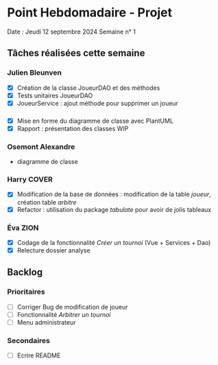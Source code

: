 # Point Hebdomadaire - Projet

Date : Jeudi 12 septembre 2024
Semaine n° 1

## Tâches réalisées cette semaine

### Julien Bleunven
- [x] Création de la classe JoueurDAO et des méthodes
- [x] Tests unitaires JoueurDAO
- [x] JoueurService : ajout méthode pour supprimer un joueur

### 
- [x] Mise en forme du diagramme de classe avec PlantUML
- [x] Rapport : présentation des classes WIP

### Osemont Alexandre
- diagramme de classe

### Harry COVER
- [x] Modification de la base de données : modification de la table *joueur*, création table *arbitre*
- [x] Refactor : utilisation du package *tabulate* pour avoir de jolis tableaux

### Éva ZION
- [x] Codage de la fonctionnalité *Créer un tournoi* (Vue + Services + Dao)
- [x] Relecture dossier analyse

## Backlog

### Prioritaires
- [ ] Corriger Bug de modification de joueur
- [ ] Fonctionnalité *Arbitrer un tournoi*
- [ ] Menu administrateur

### Secondaires
- [ ] Ecrire README
